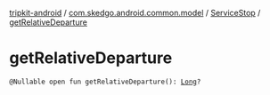 [tripkit-android](../../index.md) / [com.skedgo.android.common.model](../index.md) / [ServiceStop](index.md) / [getRelativeDeparture](./get-relative-departure.md)

# getRelativeDeparture

`@Nullable open fun getRelativeDeparture(): `[`Long`](https://kotlinlang.org/api/latest/jvm/stdlib/kotlin/-long/index.html)`?`